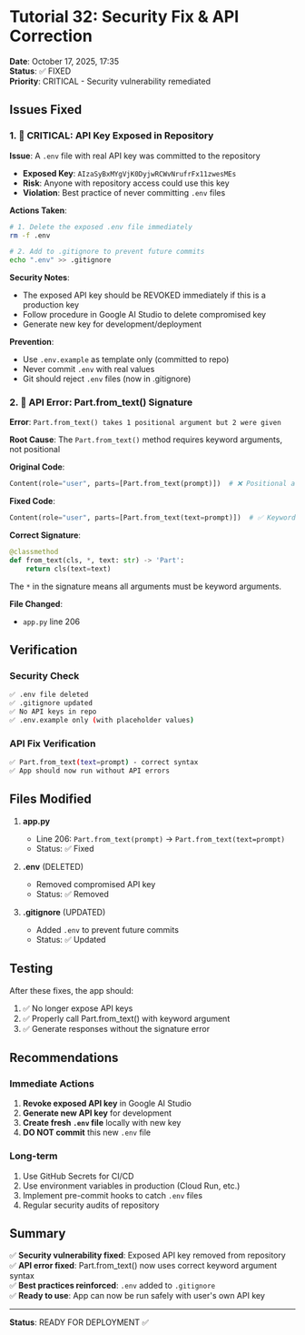 # Tutorial 32: Security Fix & API Correction

**Date**: October 17, 2025, 17:35  
**Status**: ✅ FIXED  
**Priority**: CRITICAL - Security vulnerability remediated

## Issues Fixed

### 1. 🚨 CRITICAL: API Key Exposed in Repository

**Issue**: A `.env` file with real API key was committed to the repository
- **Exposed Key**: `AIzaSyBxMYgVjK0DyjwRCWvNrufrFx11zwesMEs`
- **Risk**: Anyone with repository access could use this key
- **Violation**: Best practice of never committing `.env` files

**Actions Taken**:
```bash
# 1. Delete the exposed .env file immediately
rm -f .env

# 2. Add to .gitignore to prevent future commits
echo ".env" >> .gitignore
```

**Security Notes**:
- The exposed API key should be REVOKED immediately if this is a production key
- Follow procedure in Google AI Studio to delete compromised key
- Generate new key for development/deployment

**Prevention**:
- Use `.env.example` as template only (committed to repo)
- Never commit `.env` with real values
- Git should reject `.env` files (now in .gitignore)

### 2. 🐛 API Error: Part.from_text() Signature

**Error**: `Part.from_text() takes 1 positional argument but 2 were given`

**Root Cause**: The `Part.from_text()` method requires keyword arguments, not positional

**Original Code**:
```python
Content(role="user", parts=[Part.from_text(prompt)])  # ❌ Positional argument
```

**Fixed Code**:
```python
Content(role="user", parts=[Part.from_text(text=prompt)])  # ✅ Keyword argument
```

**Correct Signature**:
```python
@classmethod
def from_text(cls, *, text: str) -> 'Part':
    return cls(text=text)
```

The `*` in the signature means all arguments must be keyword arguments.

**File Changed**:
- `app.py` line 206

## Verification

### Security Check
```bash
✅ .env file deleted
✅ .gitignore updated
✅ No API keys in repo
✅ .env.example only (with placeholder values)
```

### API Fix Verification
```bash
✅ Part.from_text(text=prompt) - correct syntax
✅ App should now run without API errors
```

## Files Modified

1. **app.py**
   - Line 206: `Part.from_text(prompt)` → `Part.from_text(text=prompt)`
   - Status: ✅ Fixed

2. **.env** (DELETED)
   - Removed compromised API key
   - Status: ✅ Removed

3. **.gitignore** (UPDATED)
   - Added `.env` to prevent future commits
   - Status: ✅ Updated

## Testing

After these fixes, the app should:
1. ✅ No longer expose API keys
2. ✅ Properly call Part.from_text() with keyword argument
3. ✅ Generate responses without the signature error

## Recommendations

### Immediate Actions
1. **Revoke exposed API key** in Google AI Studio
2. **Generate new API key** for development
3. **Create fresh `.env` file** locally with new key
4. **DO NOT commit** this new `.env` file

### Long-term
1. Use GitHub Secrets for CI/CD
2. Use environment variables in production (Cloud Run, etc.)
3. Implement pre-commit hooks to catch `.env` files
4. Regular security audits of repository

## Summary

✅ **Security vulnerability fixed**: Exposed API key removed from repository  
✅ **API error fixed**: Part.from_text() now uses correct keyword argument syntax  
✅ **Best practices reinforced**: `.env` added to `.gitignore`  
✅ **Ready to use**: App can now be run safely with user's own API key

---

**Status**: READY FOR DEPLOYMENT ✅
